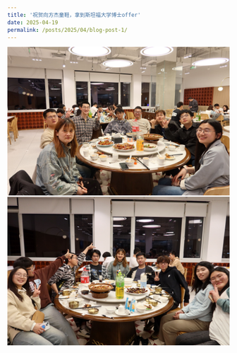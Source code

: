 ```yaml
---
title: '祝贺向方杰童鞋，拿到斯坦福大学博士offer'
date: 2025-04-19
permalink: /posts/2025/04/blog-post-1/
---
```


![XFJ202504.jpg](/images/activity/XFJ202504.jpg)
![XFJ202504-2.jpg](/images/activity/XFJ202504-2.jpg)
